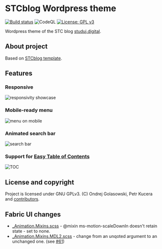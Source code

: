 # STCblog Wordpress theme
[![Build status](https://dev.azure.com/microsoftstc/stcblog/_apis/build/status/stcblog-deployment)](https://dev.azure.com/microsoftstc/stcblog/_build/latest?definitionId=2)
![CodeQL](https://github.com/MicrosoftSTC/stcblog/workflows/CodeQL/badge.svg)
[![License: GPL v3](https://img.shields.io/badge/License-GPLv3-blue.svg)](https://www.gnu.org/licenses/gpl-3.0)

Wordpress theme of the STC blog [studuj.digital](https://studuj.digital/).

## About project
Based on [STCblog template](https://github.com/andreondra/stcblog).

## Features
### Responsive
![responsivity showcase](docs/img/readme1.gif)

### Mobile-ready menu
![menu on mobile](docs/img/readme2.gif)

### Animated search bar
![search bar](docs/img/readme3.gif)

### Support for [Easy Table of Contents](https://wordpress.org/plugins/easy-table-of-contents/)
![TOC](docs/img/readme4.gif)

## License and copyright
Project is licensed under GNU GPLv3.
(C) Ondrej Golasowski, Petr Kucera and [contributors](https://github.com/MicrosoftSTC/stcblog/graphs/contributors).

## Fabric UI changes
- [_Animation.Mixins.scss](https://github.com/MicrosoftSTC/stcblog/blob/63221c005b5d84a07a17b2a3bdeffef253cbe3a5/assets/scss/fabric/mixins/_Animation.Mixins.scss#L23-L30) - @mixin ms-motion-scaleDownIn doesn't retain state - set to none.
- [_Animation.Mixins.MDL2.scss](https://github.com/MicrosoftSTC/stcblog/blob/63221c005b5d84a07a17b2a3bdeffef253cbe3a5/assets/scss/fabric/mixins/_Animation.Mixins.MDL2.scss#L177) - change from an unqoted argument to an unchanged one. (see [#61](https://github.com/MicrosoftSTC/stcblog/pull/61))
